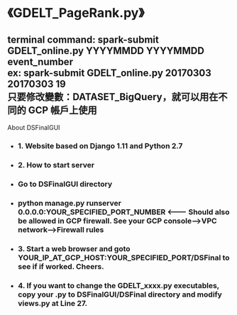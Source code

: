 《GDELT_PageRank.py》
==================
terminal command: spark-submit GDELT_online.py YYYYMMDD YYYYMMDD event_number  
ex: spark-submit GDELT_online.py 20170303 20170303 19  
只要修改變數：DATASET_BigQuery，就可以用在不同的 GCP 帳戶上使用  
---
About DSFinalGUI
* ### 1. Website based on Django 1.11 and Python 2.7
* ### 2. How to start server
*   ### Go to DSFinalGUI directory
*   ### python manage.py runserver 0.0.0.0:YOUR_SPECIFIED_PORT_NUMBER <--- Should also be allowed in GCP firewall. See your GCP console-->VPC network-->Firewall rules
*   ### 3. Start a web browser and goto YOUR_IP_AT_GCP_HOST:YOUR_SPECIFIED_PORT/DSFinal to see if if worked. Cheers.
*   ### 4. If you want to change the GDELT_xxxx.py executables, copy your .py to DSFinalGUI/DSFinal directory and modify views.py at Line 27.
